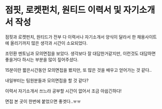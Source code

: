 # 점핏, 로켓펀치, 원티드 이력서 및 자기소개서 작성

점핏과 로켓펀치, 원티드가 전부 다 이력서나 자기소개서 양식이 달라서 한 채용사이트에 올리기까지 많은 생각과 시간이 소요되었다.

조민환 멘토님과 모의면접을 보았다. 생각보다 잘 대답한거같지만, 이런것도 대답하면 좋을거다 하시는 부분을 많이 짚어주셨다.

15분이란 짧은시간동안 모의면접을 봤지만, 또 많은 것을 배우고 얻어가는 것 같다..

내일부터는 팀원분들과 모의면접을 할 것 같다?

이력서 자기소개서 쓰느라 공부할 시간이 없어서 조금 아쉽긴하다!

면접 본 곳이 한번에 붙었으면 좋겟다..ㅠㅠ
